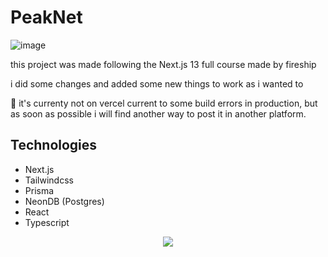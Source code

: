 # PeakNet
![image](https://github.com/gabiliz/social-media/assets/54365855/a7d8fa09-eb97-4076-9222-b5c403ab815d)

this project was made following the Next.js 13 full course made by fireship

i did some changes and added some new things to work as i wanted to

🚧 it's currenty not on vercel current to some build errors in production, but as soon as possible i will find another way to post it in another platform.

## Technologies
* Next.js
* Tailwindcss
* Prisma
* NeonDB (Postgres)
* React
* Typescript
<p align="center">
  <a href="https://skillicons.dev">
    <img src="https://skillicons.dev/icons?i=nextjs,tailwind,prisma,postgres,react,typescript" />
  </a>
</p>
